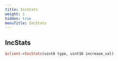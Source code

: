 ```yaml
---
title: IncStats
weight: 1
hidden: true
menuTitle: IncStats
---
```

## IncStats
```perl
$client->IncStats(uint8 type, uint16 increase_val)
```
